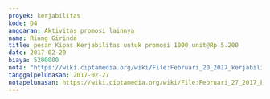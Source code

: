 ```yaml
---
proyek: kerjabilitas
kode: D4
anggaran: Aktivitas promosi lainnya
nama: Riang Girinda
title: pesan Kipas Kerjabilitas untuk promosi 1000 unit@Rp 5.200
date: 2017-02-20
biaya: 5200000
nota: "https://wiki.ciptamedia.org/wiki/File:Februari_20_2017_kerjabilitas_D4_DP_kipas_ginda.jpg"
tanggalpelunasan: 2017-02-27
notapelunasan: https://wiki.ciptamedia.org/wiki/File:Februari_27_2017_kerjabilitas_D4_pelunasan_kipas_ginda.JPG
---
```

